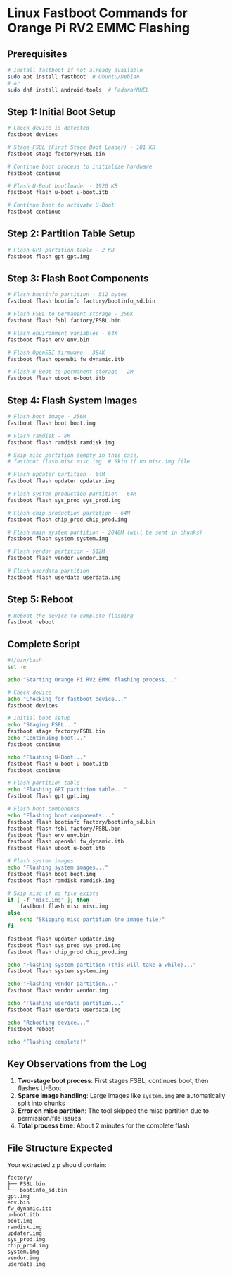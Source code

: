 # Linux Fastboot Commands for Orange Pi RV2 EMMC Flashing

## Prerequisites
```bash
# Install fastboot if not already available
sudo apt install fastboot  # Ubuntu/Debian
# or
sudo dnf install android-tools  # Fedora/RHEL
```

## Step 1: Initial Boot Setup
```bash
# Check device is detected
fastboot devices

# Stage FSBL (First Stage Boot Loader) - 181 KB
fastboot stage factory/FSBL.bin

# Continue boot process to initialize hardware
fastboot continue

# Flash U-Boot bootloader - 1920 KB  
fastboot flash u-boot u-boot.itb

# Continue boot to activate U-Boot
fastboot continue
```

## Step 2: Partition Table Setup
```bash
# Flash GPT partition table - 2 KB
fastboot flash gpt gpt.img
```

## Step 3: Flash Boot Components
```bash
# Flash bootinfo partition - 512 bytes
fastboot flash bootinfo factory/bootinfo_sd.bin

# Flash FSBL to permanent storage - 256K
fastboot flash fsbl factory/FSBL.bin

# Flash environment variables - 64K
fastboot flash env env.bin

# Flash OpenSBI firmware - 384K
fastboot flash opensbi fw_dynamic.itb

# Flash U-Boot to permanent storage - 2M
fastboot flash uboot u-boot.itb
```

## Step 4: Flash System Images
```bash
# Flash boot image - 256M
fastboot flash boot boot.img

# Flash ramdisk - 8M
fastboot flash ramdisk ramdisk.img

# Skip misc partition (empty in this case)
# fastboot flash misc misc.img  # Skip if no misc.img file

# Flash updater partition - 64M
fastboot flash updater updater.img

# Flash system production partition - 64M
fastboot flash sys_prod sys_prod.img

# Flash chip production partition - 64M
fastboot flash chip_prod chip_prod.img

# Flash main system partition - 2048M (will be sent in chunks)
fastboot flash system system.img

# Flash vendor partition - 512M
fastboot flash vendor vendor.img

# Flash userdata partition
fastboot flash userdata userdata.img
```

## Step 5: Reboot
```bash
# Reboot the device to complete flashing
fastboot reboot
```

## Complete Script
```bash
#!/bin/bash
set -e

echo "Starting Orange Pi RV2 EMMC flashing process..."

# Check device
echo "Checking for fastboot device..."
fastboot devices

# Initial boot setup
echo "Staging FSBL..."
fastboot stage factory/FSBL.bin
echo "Continuing boot..."
fastboot continue

echo "Flashing U-Boot..."
fastboot flash u-boot u-boot.itb
fastboot continue

# Flash partition table
echo "Flashing GPT partition table..."
fastboot flash gpt gpt.img

# Flash boot components
echo "Flashing boot components..."
fastboot flash bootinfo factory/bootinfo_sd.bin
fastboot flash fsbl factory/FSBL.bin
fastboot flash env env.bin
fastboot flash opensbi fw_dynamic.itb
fastboot flash uboot u-boot.itb

# Flash system images
echo "Flashing system images..."
fastboot flash boot boot.img
fastboot flash ramdisk ramdisk.img

# Skip misc if no file exists
if [ -f "misc.img" ]; then
    fastboot flash misc misc.img
else
    echo "Skipping misc partition (no image file)"
fi

fastboot flash updater updater.img
fastboot flash sys_prod sys_prod.img
fastboot flash chip_prod chip_prod.img

echo "Flashing system partition (this will take a while)..."
fastboot flash system system.img

echo "Flashing vendor partition..."
fastboot flash vendor vendor.img

echo "Flashing userdata partition..."
fastboot flash userdata userdata.img

echo "Rebooting device..."
fastboot reboot

echo "Flashing complete!"
```

## Key Observations from the Log

1. **Two-stage boot process**: First stages FSBL, continues boot, then flashes U-Boot
2. **Sparse image handling**: Large images like `system.img` are automatically split into chunks
3. **Error on misc partition**: The tool skipped the misc partition due to permission/file issues
4. **Total process time**: About 2 minutes for the complete flash

## File Structure Expected
Your extracted zip should contain:
```
factory/
├── FSBL.bin
└── bootinfo_sd.bin
gpt.img
env.bin
fw_dynamic.itb
u-boot.itb
boot.img
ramdisk.img
updater.img
sys_prod.img
chip_prod.img
system.img
vendor.img
userdata.img
```  
